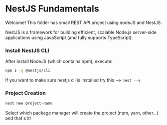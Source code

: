 # NestJS Fundamentals

Welcome! This folder has small REST API project using nodeJS and NestJS.

NestJS is a framework for building efficient, scalable Node.js server-side applications using JavaScript (and fully supports TypeScript).

### Install NestJS CLI

After install NodeJS (which contains npm), execute:

```bash
npm i -g @nestjs/cli
```

If you want to make sure nestjs cli is installed try this --> `nest --v`

### Project Creation

```bash
nest new project-name
```

Select which package manager will create the project (npm, yarn, other...) and that's it!